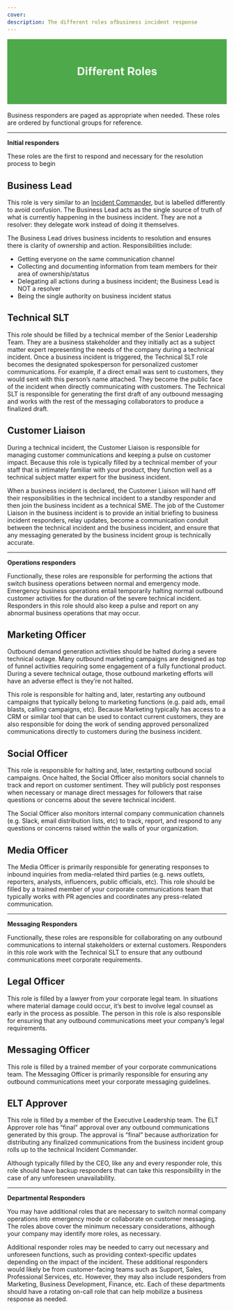 ```yaml
---
cover:
description: The different roles ofbusiness incident response
---
```

![Roles](../assets/img/headers/Business_Roles.png)

Business responders are paged as appropriate when needed. These roles are ordered by functional groups for reference.

---
**Initial responders**

These roles are the first to respond and necessary for the resolution process to begin

## Business Lead
This role is very similar to an [Incident Commander](https://response.pagerduty.com/before/different_roles/#incident-commander-ic), but is labelled differently to avoid confusion. The Business Lead acts as the single source of truth of what is currently happening in the business incident. They are not a resolver: they delegate work instead of doing it themselves.

The Business Lead drives business incidents to resolution and ensures there is clarity of ownership and action. Responsibilities include:

- Getting everyone on the same communication channel
- Collecting and documenting information from team members for their area of ownership/status
- Delegating all actions during a business incident; the Business Lead is NOT a resolver
- Being the single authority on business incident status

## Technical SLT
This role should be filled by a technical member of the Senior Leadership Team. They are a business stakeholder and they initially act as a subject matter expert representing the needs of the company during a technical incident. Once a business incident is triggered, the Technical SLT role becomes the designated spokesperson for personalized customer communications. For example, if a direct email was sent to customers, they would sent with this person’s name attached. They become the public face of the incident when directly communicating with customers. The Technical SLT is responsible for generating the first draft of any outbound messaging and works with the rest of the messaging collaborators to produce a finalized draft.

## Customer Liaison
During a technical incident, the Customer Liaison is responsible for managing customer communications and keeping a pulse on customer impact. Because this role is typically filled by a technical member of your staff that is intimately familiar with your product, they function well as a technical subject matter expert for the business incident.

When a business incident is declared, the Customer Liaison will hand off their responsibilities in the technical incident to a standby responder and then join the business incident as a technical SME. The job of the Customer Liaison in the business incident is to provide an initial briefing to business incident responders, relay updates, become a communication conduit between the technical incident and the business incident, and ensure that any messaging generated by the business incident group is technically accurate.

---
**Operations responders**

Functionally, these roles are responsible for performing the actions that switch business operations between normal and emergency mode. Emergency business operations entail temporarily halting normal outbound customer activities for the duration of the severe technical incident. Responders in this role should also keep a pulse and report on any abnormal business operations that may occur.

## Marketing Officer
Outbound demand generation activities should be halted during a severe technical outage. Many outbound marketing campaigns are designed as top of funnel activities requiring some engagement of a fully functional product. During a severe technical outage, those outbound marketing efforts will have an adverse effect is they’re not halted.

This role is responsible for halting and, later, restarting any outbound campaigns that typically belong to marketing functions (e.g. paid ads, email blasts, calling campaigns, etc). Because Marketing typically has access to a CRM or similar tool that can be used to contact current customers, they are also responsible for doing the work of sending approved personalized communications directly to customers during the business incident.

## Social Officer
This role is responsible for halting and, later, restarting outbound social campaigns. Once halted, the Social Officer also monitors social channels to track and report on customer sentiment. They will publicly post responses when necessary or manage direct messages for followers that raise questions or concerns about the severe technical incident.

The Social Officer also monitors internal company communication channels (e.g. Slack, email distribution lists, etc) to track, report, and respond to any questions or concerns raised within the walls of your organization.

## Media Officer
The Media Officer is primarily responsible for generating responses to inbound inquiries from media-related third parties (e.g. news outlets, reporters, analysts, influencers, public officials, etc). This role should be filled by a trained member of your corporate communications team that typically works with PR agencies and coordinates any press-related communication.

---
**Messaging Responders**

Functionally, these roles are responsible for collaborating on any outbound communications to internal stakeholders or external customers. Responders in this role work with the Technical SLT to ensure that any outbound communications meet corporate requirements.

## Legal Officer
This role is filled by a lawyer from your corporate legal team. In situations where material damage could occur, it’s best to involve legal counsel as early in the process as possible. The person in this role is also responsible for ensuring that any outbound communications meet your company’s legal requirements.

## Messaging Officer
This role is filled by a trained member of your corporate communications team. The Messaging Officer is primarily responsible for ensuring any outbound communications meet your corporate messaging guidelines.

## ELT Approver
This role is filled by a member of the Executive Leadership team. The ELT Approver role has “final” approval over any outbound communications generated by this group. The approval is “final” because authorization for distributing any finalized communications from the business incident group rolls up to the technical Incident Commander.

Although typically filled by the CEO, like any and every responder role, this role should have backup responders that can take this responsibility in the case of any unforeseen unavailability.

---

**Departmental Responders**

You may have additional roles that are necessary to switch normal company operations into emergency mode or collaborate on customer messaging. The roles above cover the minimum necessary considerations, although your company may identify more roles, as necessary.

Additional responder roles may be needed to carry out necessary and unforeseen functions, such as providing context-specific updates depending on the impact of the incident. These additional responders would likely be from customer-facing teams such as Support, Sales, Professional Services, etc. However, they may also include responders from Marketing, Business Development, Finance, etc. Each of these departments should have a rotating on-call role that can help mobilize a business response as needed.
